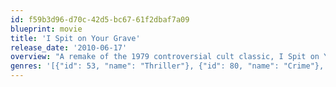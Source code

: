 ```yaml
---
id: f59b3d96-d70c-42d5-bc67-61f2dbaf7a09
blueprint: movie
title: 'I Spit on Your Grave'
release_date: '2010-06-17'
overview: "A remake of the 1979 controversial cult classic, I Spit on Your Grave retells the horrific tale of writer Jennifer Hills who takes a retreat from the city to a charming cabin in the woods to start on her next book. But Jennifer's presence in the small town attracts the attention of a few morally deprived locals led by Johnny, the town's service station owner, his two co-workers, Andy and Stanley, who along with their socially and mentally challenged friend Matthew, set out one night to teach this city girl a lesson."
genres: '[{"id": 53, "name": "Thriller"}, {"id": 80, "name": "Crime"}, {"id": 27, "name": "Horror"}]'
---
```

